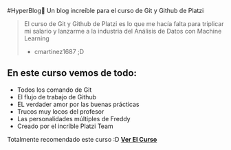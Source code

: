 #HyperBlog💙
Un blog increíble para el curso de Git y Github de Platzi
> El curso de Git y Github de Platzi es lo que me hacía falta para triplicar mi salario y lanzarme a la industria del Análisis de Datos con Machine Learning
> - cmartinez1687 ;D

##  **En este curso vemos de todo:**
* Todos los comando de Git
* El flujo de trabajo de Github
* EL verdader amor por las buenas prácticas
* Trucos muy locos del profesor
* Las personalidades múltiples de Freddy
* Creado por el incríble Platzi Team

Totalmente recomendado este curso :D [**Ver El Curso**](http://platzi.com/cursos/git-github/ "Ver el curso")

